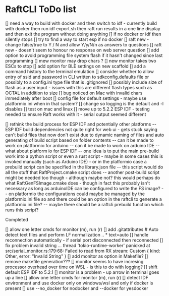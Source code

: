 # RaftCLI ToDo list

[] need a way to build with docker and then switch to idf - currently build with docker then run idf export.sh then raft run results in a one line display and then exit the program without doing anything
[] if no docker or idf then silently stops
[] try to find a way to start esp if no docker
[] raft new - change false/true to Y / N and allow Y/y/N/n as answers to questions
[] raft new - doesn't seem to honour no response on web server question
[] add option to avoid programming file system flash if it hasn't changed since last programming
[] mew monitor may drop chars ?
[] new monitor takes two ESCs to stop
[] add option for BLE settings on new scaffold
[] add a command history to the terminal emulation
[] consider whether to allow entry of ssid and password in CLI written to sdkconfig.defaults file or possibly to a config.ini type file that is .gitignored
[] possibly include size of flash as a user input - issues with this are different flash types such as OCTAL in addition to size
[] bug noticed on Mac with invalid chars immediately after boot
[] config file for default settings - maybe use platformio.ini when in that system?
[] change so logging is the default and -l disables
[] test on mac and linux
[] move up to 5.2.2 ESP IDF - testing needed to ensure Raft works with it - serial output seemed different

[] rethink the build process for ESP IDF and potentially other platforms
-- ESP IDF build dependencies not quite right for web ui - gets stuck saying can't build files that now don't exist due to dynamic naming of files and auto generating of build script based on folder contents
-- can it be made to work on platformio for arduino
-- can it be made to work on arduino IDE
-- what about platform io for ESP IDF
-- one idea is to put the main pre-build work into a python script or even a rust script - maybe in some cases this is invoked manually (such as Arduino IDE) - or in the platformio case a prebuild script can be specified in the library.json file
-- this script would do all the stuff that RaftProject.cmake script does
-- another post-build script might be needed too though - although maybe not? this would perhaps do what RaftGenFSImage.cmake does - though in fact this probably isn't necessary as long as arduinoIDE can be configured to write the FS image?
-- on platformio the configurations could maybe be managed by the platformio.ini file so and there could be an option in the raftcli to generate a platformio.ini file?
-- maybe there should be a raftcli prebuild function which runs this script?

Completed

[] allow one letter cmds for monitor (m), run (r)
[] add .gitattributes # Auto detect text files and perform LF normalization .. * text=auto
[] handle reconnection automatically - if serial port disconnected then reconnected
[] fix problem invalid string ... thread 'tokio-runtime-worker' panicked at src/serial_monitor.rs:179:68: Failed to read from RX stream: Custom { kind: Other, error: "Invalid String" }
[] add monitor as option in Makefile?
[] remove makefile generation???
[] monitor seems to have incresing processor overhead over time on WSL - is this to do with logging?
[] shift default ESP IDF to 5.2.1
[] monitor is a problem - up arrow in terminal goes up a line
[] allow one letter cmds for monitor (m), run (r)
[] detect IDF environment and use docker only on windows/wsl and only if docker is present
[] use --no_docker for nodocker and --docker for yesdocker
